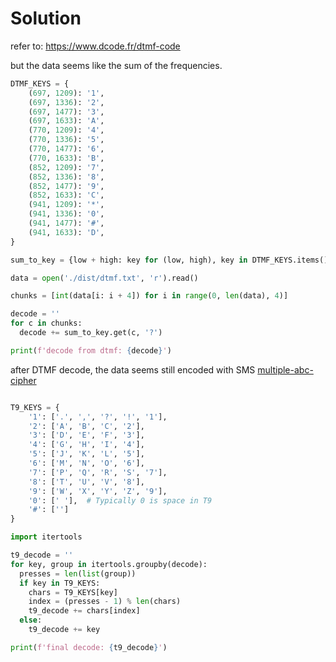 # Solution

refer to: https://www.dcode.fr/dtmf-code

but the data seems like the sum of the frequencies.

```python
DTMF_KEYS = {
    (697, 1209): '1',
    (697, 1336): '2',
    (697, 1477): '3',
    (697, 1633): 'A',
    (770, 1209): '4',
    (770, 1336): '5',
    (770, 1477): '6',
    (770, 1633): 'B',
    (852, 1209): '7',
    (852, 1336): '8',
    (852, 1477): '9',
    (852, 1633): 'C',
    (941, 1209): '*',
    (941, 1336): '0',
    (941, 1477): '#',
    (941, 1633): 'D',
}

sum_to_key = {low + high: key for (low, high), key in DTMF_KEYS.items()}

data = open('./dist/dtmf.txt', 'r').read()

chunks = [int(data[i: i + 4]) for i in range(0, len(data), 4)]

decode = ''
for c in chunks:
  decode += sum_to_key.get(c, '?')

print(f'decode from dtmf: {decode}')
```

after DTMF decode, the data seems still encoded with SMS [multiple-abc-cipher](https://www.dcode.fr/multitap-abc-cipher)

```python

T9_KEYS = {
    '1': ['.', ',', '?', '!', '1'],
    '2': ['A', 'B', 'C', '2'],
    '3': ['D', 'E', 'F', '3'],
    '4': ['G', 'H', 'I', '4'],
    '5': ['J', 'K', 'L', '5'],
    '6': ['M', 'N', 'O', '6'],
    '7': ['P', 'Q', 'R', 'S', '7'],
    '8': ['T', 'U', 'V', '8'],
    '9': ['W', 'X', 'Y', 'Z', '9'],
    '0': [' '],  # Typically 0 is space in T9
    '#': ['']
}

import itertools

t9_decode = ''
for key, group in itertools.groupby(decode):
  presses = len(list(group))
  if key in T9_KEYS:
    chars = T9_KEYS[key]
    index = (presses - 1) % len(chars)
    t9_decode += chars[index]
  else:
    t9_decode += key

print(f'final decode: {t9_decode}')
```
